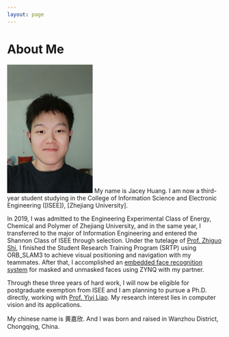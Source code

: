 ```yaml
---
layout: page
---
```


# About Me

<img src="/images/avatar.png" class="floatpic" width="200" height="300">
My name is Jacey Huang. I am now a third-year student studying in the College of Information Science and Electronic Engineering ([ISEE]), [Zhejiang University].

In 2019, I was admitted to the Engineering Experimental Class of Energy, Chemical and Polymer of Zhejiang University, and in the same year, I transferred to the major of Information Engineering and entered the Shannon Class of ISEE through selection. Under the tutelage of [Prof. Zhiguo Shi], I finished the Student Research Training Program (SRTP) using ORB_SLAM3 to achieve visual positioning and navigation with my teammates. After that, I accomplished an [embedded face recognition system] for masked and unmasked faces using ZYNQ with my partner.

Through these three years of hard work, I will now be eligible for postgraduate exemption from ISEE and I am planning to pursue a Ph.D. directly, working with [Prof. Yiyi Liao]. My research interest lies in computer vision and its applications.

My chinese name is 黄嘉欣. And I was born and raised in Wanzhou District, Chongqing, China.

[ISEE]: http://www.isee.zju.edu.cn/
[Zhejiang University]: https://www.zju.edu.cn/
[Prof. Zhiguo Shi]: https://scholar.google.com/citations?user=7l8wsYgAAAAJ&hl=en&oi=ao/
[embedded face recognition system]: https://github.com/EtHereAlPlusor/ISEE-ZYNQFaceRec/
[Prof. Yiyi Liao]: https://yiyiliao.github.io/